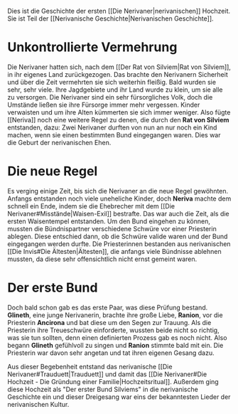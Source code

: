 Dies ist die Geschichte der ersten [[Die Nerivaner|nerivanischen]] Hochzeit. Sie ist Teil der [[Nerivanische Geschichte|Nerivanischen Geschichte]].
# Unkontrollierte Vermehrung
Die Nerivaner hatten sich, nach dem [[Der Rat von Silviem|Rat von Silviem]], in ihr eigenes Land zurückgezogen. Das brachte den Nerivanern Sicherheit und über die Zeit vermehrten sie sich weiterhin fleißig. Bald wurden sie sehr, sehr viele. Ihre Jagdgebiete und ihr Land wurde zu klein, um sie alle zu versorgen. Die Nerivaner sind ein sehr fürsorgliches Volk, doch die Umstände ließen sie ihre Fürsorge immer mehr vergessen. Kinder verwaisten und um ihre Alten kümmerten sie sich immer weniger.
Also fügte [[Neriva]] noch eine weitere Regel zu denen, die durch den **Rat von Silviem** entstanden, dazu: Zwei Nerivaner durften von nun an nur noch ein Kind machen, wenn sie einen bestimmten Bund eingegangen waren. Dies war die Geburt der nerivanischen Ehen.
# Die neue Regel
Es verging einige Zeit, bis sich die Nerivaner an die neue Regel gewöhnten. Anfangs entstanden noch viele uneheliche Kinder, doch **Neriva** machte dem schnell ein Ende, indem sie die Ehebrecher mit dem [[Die Nerivaner#Misstände|Waisen-Exil]] bestrafte. Das war auch die Zeit, als die ersten Waisentempel entstanden.
Um den Bund eingehen zu können, mussten die Bündnispartner verschiedene Schwüre vor einer Priesterin ablegen. Diese entschied dann, ob die Schwüre valide waren und der Bund eingegangen werden durfte. Die Priesterinnen bestanden aus nerivanischen [[Die Invis#Die Ältesten|Ältesten]], die anfangs viele Bündnisse ablehnen mussten, da diese sehr offensichtlich nicht ernst gemeint waren.
# Der erste Bund
Doch bald schon gab es das erste Paar, was diese Prüfung bestand. **Glineth**, eine junge Nerivanerin, brachte ihre große Liebe, **Ranion**, vor die Priesterin **Ancirona** und bat diese um den Segen zur Trauung. Als die Priesterin ihre Treueschwüre einforderte, wussten beide nicht so richtig, was sie tun sollten, denn einen definierten Prozess gab es noch nicht.
Also begann **Glineth** gefühlvoll zu singen und **Ranion** stimmte bald mit ein. Die Priesterin war davon sehr angetan und tat ihren eigenen Gesang dazu.

Aus dieser Begebenheit entstand das nerivanische [[Die Nerivaner#Trauduett|Trauduett]] und damit das [[Die Nerivaner#Die Hochzeit - Die Gründung einer Familie|Hochzeitsritual]]. Außerdem ging diese Hochzeit als "Der erster Bund Silviems" in die nerivanische Geschichte ein und dieser Dreigesang war eins der bekanntesten Lieder der nerivanischen Kultur.